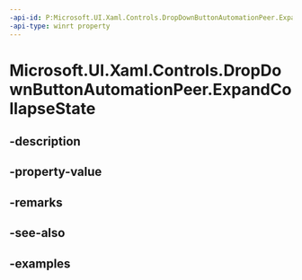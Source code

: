 ```yaml
---
-api-id: P:Microsoft.UI.Xaml.Controls.DropDownButtonAutomationPeer.ExpandCollapseState
-api-type: winrt property
---
```


<!-- Property syntax.
public ExpandCollapseState ExpandCollapseState { get; }
-->

# Microsoft.UI.Xaml.Controls.DropDownButtonAutomationPeer.ExpandCollapseState

## -description

## -property-value

## -remarks

## -see-also

## -examples


